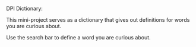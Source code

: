DPI Dictionary:

This mini-project serves as a dictionary that gives out definitions for words you are curious about.

Use the search bar to define a word you are curious about.
